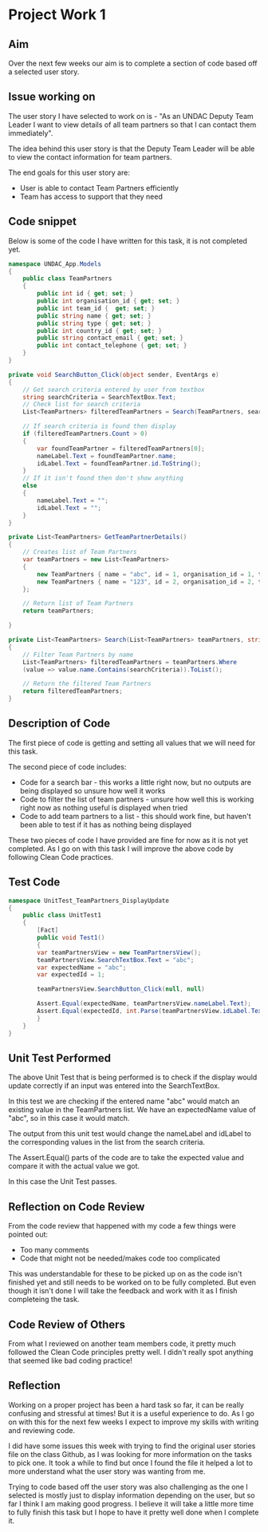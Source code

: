 # Project Work 1

## Aim

Over the next few weeks our aim is to complete a section of code based off a selected user story.

## Issue working on

The user story I have selected to work on is - "As an UNDAC Deputy Team Leader I want to view details of all team partners so that I can contact them immediately".

The idea behind this user story is that the Deputy Team Leader will be able to view the contact information for team partners.

The end goals for this user story are:
* User is able to contact Team Partners efficiently
* Team has access to support that they need

## Code snippet

Below is some of the code I have written for this task, it is not completed yet.

```c#
namespace UNDAC_App.Models
{
    public class TeamPartners
    {
        public int id { get; set; }
        public int organisation_id { get; set; }
        public int team_id {  get; set; }
        public string name { get; set; }
        public string type { get; set; }
        public int country_id { get; set; }
        public string contact_email { get; set; }
        public int contact_telephone { get; set; }
    }
}
```


```c#
private void SearchButton_Click(object sender, EventArgs e)
{
	// Get search criteria entered by user from textbox
	string searchCriteria = SearchTextBox.Text;
	// Check list for search criteria
	List<TeamPartners> filteredTeamPartners = Search(TeamPartners, searchCriteria);

	// If search criteria is found then display
	if (filteredTeamPartners.Count > 0)
	{
		var foundTeamPartner = filteredTeamPartners[0];
		nameLabel.Text = foundTeamPartner.name;
		idLabel.Text = foundTeamPartner.id.ToString();
	}
	// If it isn't found then don't show anything
	else
	{
		nameLabel.Text = "";
		idLabel.Text = "";
	}
}

private List<TeamPartners> GetTeamPartnerDetails()
{
	// Creates list of Team Partners
	var teamPartners = new List<TeamPartners>
	{
		new TeamPartners { name = "abc", id = 1, organisation_id = 1, team_id = 1 },
		new TeamPartners { name = "123", id = 2, organisation_id = 2, team_id = 2 }
	};

	// Return list of Team Partners
	return teamPartners;

}

private List<TeamPartners> Search(List<TeamPartners> teamPartners, string searchCriteria)
{
	// Filter Team Partners by name
	List<TeamPartners> filteredTeamPartners = teamPartners.Where
	(value => value.name.Contains(searchCriteria)).ToList();

	// Return the filtered Team Partners
	return filteredTeamPartners;
}
```


## Description of Code

The first piece of code is getting and setting all values that we will need for this task.

The second piece of code includes:
* Code for a search bar - this works a little right now, but no outputs are being displayed so unsure how well it works
* Code to filter the list of team partners - unsure how well this is working right now as nothing useful is displayed when tried
* Code to add team partners to a list - this should work fine, but haven't been able to test if it has as nothing being displayed

These two pieces of code I have provided are fine for now as it is not yet completed. As I go on with this task I will improve the above code by following Clean Code practices.

## Test Code

```c#
namespace UnitTest_TeamPartners_DisplayUpdate
{
    public class UnitTest1
    {
        [Fact]
        public void Test1()
        {
		var teamPartnersView = new TeamPartnersView();
		teamPartnersView.SearchTextBox.Text = "abc";
		var expectedName = "abc";
		var expectedId = 1;

		teamPartnersView.SearchButton_Click(null, null)

		Assert.Equal(expectedName, teamPartnersView.nameLabel.Text);
		Assert.Equal(expectedId, int.Parse(teamPartnersView.idLabel.Text));
        }
    }
}

```

## Unit Test Performed

The above Unit Test that is being performed is to check if the display would update correctly if an input was entered into the SearchTextBox.

In this test we are checking if the entered name "abc" would match an existing value in the TeamPartners list. We have an expectedName value of "abc", so in this case it would match.

The output from this unit test would change the nameLabel and idLabel to the corresponding values in the list from the search criteria.

The Assert.Equal() parts of the code are to take the expected value and compare it with the actual value we got.

In this case the Unit Test passes.

## Reflection on Code Review

From the code review that happened with my code a few things were pointed out:
* Too many comments
* Code that might not be needed/makes code too complicated

This was understandable for these to be picked up on as the code isn't finished yet and still needs to be worked on to be fully completed. But even though it isn't done I will take the feedback and work with it as I finish completeing the task.

## Code Review of Others

From what I reviewed on another team members code, it pretty much followed the Clean Code principles pretty well. I didn't really spot anything that seemed like bad coding practice!

## Reflection

Working on a proper project has been a hard task so far, it can be really confusing and stressful at times! But it is a useful experience to do. As I go on with this for the next few weeks I expect to improve my skills with writing and reviewing code.

I did have some issues this week with trying to find the original user stories file on the class Github, as I was looking for more information on the tasks to pick one. It took a while to find but once I found the file it helped a lot to more understand what the user story was wanting from me.

Trying to code based off the user story was also challenging as the one I selected is mostly just to display information depending on the user, but so far I think I am making good progress. I believe it will take a little more time to fully finish this task but I hope to have it pretty well done when I complete it.
